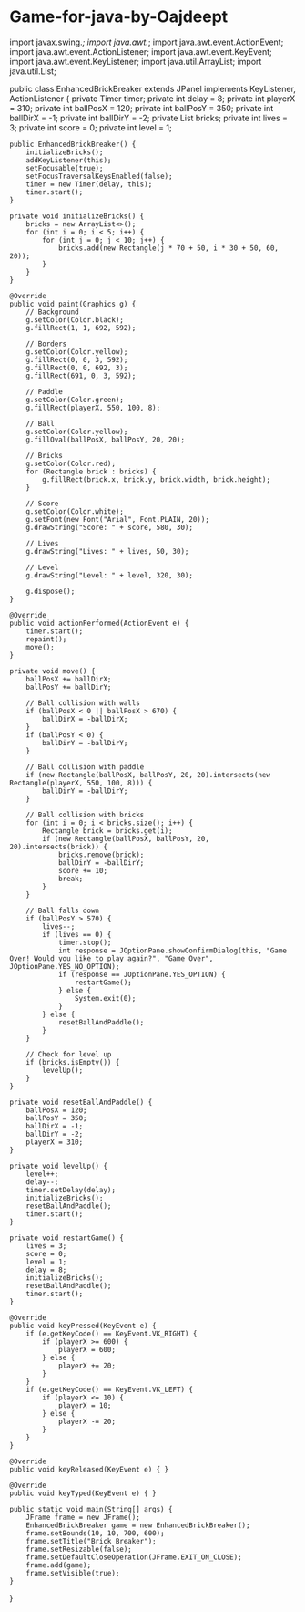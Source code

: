 # Game-for-java-by-Oajdeept
import javax.swing.*;
import java.awt.*;
import java.awt.event.ActionEvent;
import java.awt.event.ActionListener;
import java.awt.event.KeyEvent;
import java.awt.event.KeyListener;
import java.util.ArrayList;
import java.util.List;

public class EnhancedBrickBreaker extends JPanel implements KeyListener, ActionListener {
    private Timer timer;
    private int delay = 8;
    private int playerX = 310;
    private int ballPosX = 120; 
    private int ballPosY = 350;
    private int ballDirX = -1;
    private int ballDirY = -2;
    private List<Rectangle> bricks;
    private int lives = 3;
    private int score = 0;
    private int level = 1;

    public EnhancedBrickBreaker() {
        initializeBricks();
        addKeyListener(this);
        setFocusable(true);
        setFocusTraversalKeysEnabled(false);
        timer = new Timer(delay, this);
        timer.start();
    }

    private void initializeBricks() {
        bricks = new ArrayList<>();
        for (int i = 0; i < 5; i++) {
            for (int j = 0; j < 10; j++) {
                bricks.add(new Rectangle(j * 70 + 50, i * 30 + 50, 60, 20));
            }
        }
    }

    @Override
    public void paint(Graphics g) {
        // Background
        g.setColor(Color.black);
        g.fillRect(1, 1, 692, 592);

        // Borders
        g.setColor(Color.yellow);
        g.fillRect(0, 0, 3, 592);
        g.fillRect(0, 0, 692, 3);
        g.fillRect(691, 0, 3, 592);

        // Paddle
        g.setColor(Color.green);
        g.fillRect(playerX, 550, 100, 8);

        // Ball
        g.setColor(Color.yellow);
        g.fillOval(ballPosX, ballPosY, 20, 20);

        // Bricks
        g.setColor(Color.red);
        for (Rectangle brick : bricks) {
            g.fillRect(brick.x, brick.y, brick.width, brick.height);
        }

        // Score
        g.setColor(Color.white);
        g.setFont(new Font("Arial", Font.PLAIN, 20));
        g.drawString("Score: " + score, 580, 30);

        // Lives
        g.drawString("Lives: " + lives, 50, 30);

        // Level
        g.drawString("Level: " + level, 320, 30);

        g.dispose();
    }

    @Override
    public void actionPerformed(ActionEvent e) {
        timer.start();
        repaint();
        move();
    }

    private void move() {
        ballPosX += ballDirX;
        ballPosY += ballDirY;

        // Ball collision with walls
        if (ballPosX < 0 || ballPosX > 670) {
            ballDirX = -ballDirX;
        }
        if (ballPosY < 0) {
            ballDirY = -ballDirY;
        }

        // Ball collision with paddle
        if (new Rectangle(ballPosX, ballPosY, 20, 20).intersects(new Rectangle(playerX, 550, 100, 8))) {
            ballDirY = -ballDirY;
        }

        // Ball collision with bricks
        for (int i = 0; i < bricks.size(); i++) {
            Rectangle brick = bricks.get(i);
            if (new Rectangle(ballPosX, ballPosY, 20, 20).intersects(brick)) {
                bricks.remove(brick);
                ballDirY = -ballDirY;
                score += 10;
                break;
            }
        }

        // Ball falls down
        if (ballPosY > 570) {
            lives--;
            if (lives == 0) {
                timer.stop();
                int response = JOptionPane.showConfirmDialog(this, "Game Over! Would you like to play again?", "Game Over", JOptionPane.YES_NO_OPTION);
                if (response == JOptionPane.YES_OPTION) {
                    restartGame();
                } else {
                    System.exit(0);
                }
            } else {
                resetBallAndPaddle();
            }
        }

        // Check for level up
        if (bricks.isEmpty()) {
            levelUp();
        }
    }

    private void resetBallAndPaddle() {
        ballPosX = 120;
        ballPosY = 350;
        ballDirX = -1;
        ballDirY = -2;
        playerX = 310;
    }

    private void levelUp() {
        level++;
        delay--;
        timer.setDelay(delay);
        initializeBricks();
        resetBallAndPaddle();
        timer.start();
    }

    private void restartGame() {
        lives = 3;
        score = 0;
        level = 1;
        delay = 8;
        initializeBricks();
        resetBallAndPaddle();
        timer.start();
    }

    @Override
    public void keyPressed(KeyEvent e) {
        if (e.getKeyCode() == KeyEvent.VK_RIGHT) {
            if (playerX >= 600) {
                playerX = 600;
            } else {
                playerX += 20;
            }
        }
        if (e.getKeyCode() == KeyEvent.VK_LEFT) {
            if (playerX <= 10) {
                playerX = 10;
            } else {
                playerX -= 20;
            }
        }
    }

    @Override
    public void keyReleased(KeyEvent e) { }

    @Override
    public void keyTyped(KeyEvent e) { }

    public static void main(String[] args) {
        JFrame frame = new JFrame();
        EnhancedBrickBreaker game = new EnhancedBrickBreaker();
        frame.setBounds(10, 10, 700, 600);
        frame.setTitle("Brick Breaker");
        frame.setResizable(false);
        frame.setDefaultCloseOperation(JFrame.EXIT_ON_CLOSE);
        frame.add(game);
        frame.setVisible(true);
    }
}
